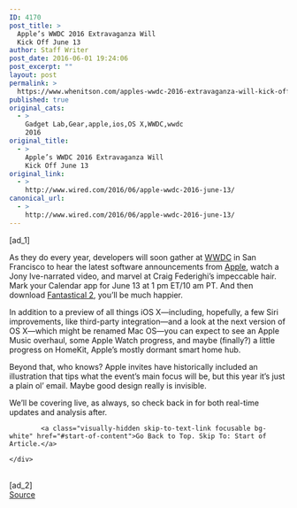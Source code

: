 ```yaml
---
ID: 4170
post_title: >
  Apple’s WWDC 2016 Extravaganza Will
  Kick Off June 13
author: Staff Writer
post_date: 2016-06-01 19:24:06
post_excerpt: ""
layout: post
permalink: >
  https://www.whenitson.com/apples-wwdc-2016-extravaganza-will-kick-off-june-13/
published: true
original_cats:
  - >
    Gadget Lab,Gear,apple,ios,OS X,WWDC,wwdc
    2016
original_title:
  - >
    Apple’s WWDC 2016 Extravaganza Will
    Kick Off June 13
original_link:
  - >
    http://www.wired.com/2016/06/apple-wwdc-2016-june-13/
canonical_url:
  - >
    http://www.wired.com/2016/06/apple-wwdc-2016-june-13/
---
```

 [ad_1]
<br><div id="start-of-content"><article class="content link-underline relative body-copy" data-js="content" itemprop="articleBody" readability="51.376623376623"><p>As they do every year, developers will soon gather at <a href="https://developer.apple.com/wwdc/">WWDC</a> in San Francisco to hear the latest software announcements from <a href="http://www.wired.com/tag/apple/">Apple</a>, watch a Jony Ive-narrated video, and marvel at Craig Federighi’s impeccable hair. Mark your Calendar app for June 13 at 1 pm ET/10 am PT. And then download <a href="https://flexibits.com/fantastical-iphone">Fantastical 2</a>, you’ll be much happier.</p>
<p>In addition to a preview of all things iOS X—including, hopefully, a few Siri improvements, like third-party integration—and a look at the next version of OS X—which might be renamed Mac OS—you can expect to see an Apple Music overhaul, some Apple Watch progress, and maybe (finally?) a little progress on HomeKit, Apple’s mostly dormant smart home hub. </p>
<p>Beyond that, who knows? Apple invites have historically included an illustration that tips what the event’s main focus will be, but this year it’s just a plain ol’ email. Maybe good design really is invisible.</p>
<p>We’ll be covering live, as always, so check back in for both real-time updates and analysis after.</p>

			<a class="visually-hidden skip-to-text-link focusable bg-white" href="#start-of-content">Go Back to Top. Skip To: Start of Article.</a>

			
</article>

	</div>
<br>[ad_2]
<br><a href="http://www.wired.com/2016/06/apple-wwdc-2016-june-13/">Source </a>